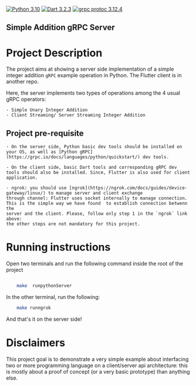 
[![Python 3.10](https://img.shields.io/badge/python-3.2.3-blue.svg)](https://www.python.org/downloads/release/python-310/)
[![Dart 3.2.3](https://img.shields.io/badge/dart-3.2.4-darkblue.svg)](hhttps://dart.dev/get-dart#release-channels)
[![grpc protoc 3.12.4](https://img.shields.io/badge/grpc-3.12.4-darkgreen.svg)](https://grpc.io)


Simple Addition gRPC Server
--------------------------- 

# Project Description

The project aims at showing a server side implementation of a simple 
integer addition `gRPC` example operation in Python. The Flutter client is in another repo.

Here, the server implements two types of operations among the 4 usual gRPC operators:

    - Simple Unary Integer Addition
    - Client Streaming/ Server Streaming Integer Addition

## Project pre-requisite
    - On the server side, Python basic dev tools should be installed on your OS, as well as [Python gRPC](https://grpc.io/docs/languages/python/quickstart/) dev tools. 

    - On the client side, basic Dart tools and corresponding gRPC dev tools should also be installed. Since, Flutter is also used for client application.
    
    - ngrok: you should use [ngrok](https://ngrok.com/docs/guides/device-gateway/linux/) to manage server and client exchange 
    through channel: Flutter uses socket internally to manage connection.
    This is the simple way we have found  to establish connection betwenn the
    server and the client. Please, follow only step 1 in the `ngrok` link above: 
    the other steps are not mandatory for this project.

# Running instructions

Open two terminals and run the following command inside the root of the project
```bash

    make  runpythonServer
```

In the other terminal, run the following:
```bash
    make runngrok
```
And that's it on the server side!

# Disclaimers
This project goal is to demonstrate a very simple example about interfacing two or more
programming language on a client/server api architecture: this is mostly about a proof of concept (or a very basic prototype) than anything else. 

